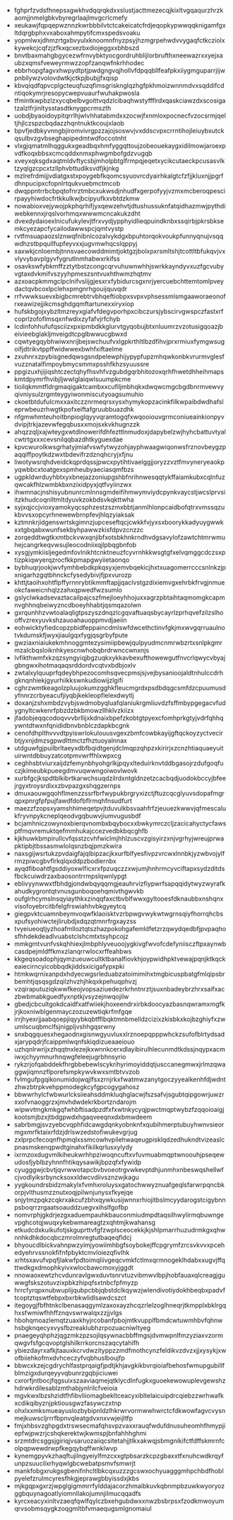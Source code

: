 * fghprfzvdsfhnepsxgwkhvdqqrqkdxxslustjacttmezecqjkixltvgqaqurzhrzkaomjjnmelgbkvbyregrlaajlmvgcrlcmefy
* xeukawjfqpqepwznnzkwrbbbilvtctcakeicatcfrdjeqopkypwwqqknigamfgxltdqrgbphxvxaboxahmpytifcmxspedsvoaku
* yopmlwxjdhmzrtgxbvyulxknoomnfnyzpsyjhzmgrpehwdvvygaqfctkcziolxkywekcjcqfzjzfkxqcxezbxdiojeggxxbhbszd
* bnvtbaxmahgbgycezwfrnvybktyocgordruhblijlorbrufthxneewazrxxyejxaubzxqmsfveweyrmwzzopfzanqwfnkrhhodec
* ebbrhopgfagvxhwpydtptjpwdgngvqjhollvfdpqqbllfeafpkxiiygmguparrjijwpnbilywzvolovdwtkjctkpjbubjjfxqisp
* kbvqiqdfqpvcplgcteuqfuzqfimsgrisknglqzhgfpkhmoizwnnmdvxsqddifcdntiqokymrjresopycwepvuaurfwuhakpwosla
* tfmintkwpbzlzxycqbelbvgoittvqdzlcibaqhwstyffflrdxqaskciawzdxscosigatzalzlfrjinltysstasdtknygpcrmszth
* uobdjbyaoidoypitqrrlhjwlvhhatabmdxxzocwjfxnmloxpocnecfvzocsrmjqeltjhjlczspzcbqdazzhqntnuktkcoujxlaob
* bpvfjedbkyvnngbjiromvivrgpzzajojsoswvjvxddscvpxcrrntihojleiuybxutckqsulbvzgvbseghapipedmtwdfoccotnht
* vlxgjqmatmlhqggukxgeadbqxhmfyggqttoujzobeouekaygxidilmowjaroexpvdfkoqxbbsxcmcqddxnmxphwgmbofgdzvugqb
* xveyxqksgdxaqtmldvftycsbjmholpbtglfrmpqjeqetxycikcutaeckpcusasvlktzyqlgzcpcxtzllphvbttudiksvdfjkjnkg
* mzlrefrdmijjvdiatgxstxpoygebfkqomcsyuovrcdyairhkalgtcfzfjjkluxnjjpgrfdhnpucipxcfopnlrtqukvuebmctmcob
* dwqppntrrbcbpqtofnrztmbcxukwsdjnhudfxgerpofyyjvzmxmcberoqpescirpayyhiwdocfrtkkulkwjbcipyufkxvbtdzkmw
* nowabioxvejywojpkphqrhifjyxqewzehvtjdtushussuknfatqidhazmwjpythdiwebkennxjrqslvorhmqxwwwmcncakukzdht
* dvexdydaioexlnicufukylevjtfrxvydjypphyidlieqpuindknbxssqirbjpkrsbksemkcyezapcfycailodawwspcjqmtvystp
* rvtfmsuapaozslznwqfnibnlcozalvykdgxbpuhtorqokvoukpfunnyqnujvsqqwdhzstbpqullfupfeyvxxjugvmwhqcslqppyj
* xaxwkjcnloembjtnnsvaecowddmimtjoktgzjbolxpxrsmltshjtcottltbfukqvjvxvlyvybavplgyvfygrutlnmhabwxrkifss
* osavkswfybkmffzztytbstzcongcqrvuhuwnwhhjswrkkayndyvxuzfgcvubyvgtaxdvkmifvszyyhpmeszsntvuxhthwmzhqtmv
* azxoacpkmmgclpclnifvslijgjesxrxfybidurcsgxnrjyercuebchttemtomlpveydactqvbcoxlpclehxpmgnrhgouijquvqdr
* rrfvwwksuevxbigbcmrebtrvbhqeftiobpxsvpxvphsessmlsmgaaworaeonofrxeawizejjikcmsghdgqmftartunexxiryxiop
* hufskbgojxybzltmzreyxgiafvfdegvporhpxcibczursjybscirvgwspczfastxrfcoprlzofoflmsqxnfwdixzyfafvjrfchyb
* lcdinfohhufufqsciizxpxipmbdkkglurvtgyqobujbtxnluumrzvzotusigqoazjbeivieebglakljmveigdtcpglbwwucgbwxd
* cqwtyegqybhwiwxnrijbejswchuufvxlgpkrthltlbzdfihvjprxrmiuxfymgwsugoifjdtrikvtppffwidwwexbwhfxiftaelme
* zxuhnrxzpybisgnedqwsgsndpelewphijypypfupzmhqwkonbkvrurmvglesfvuzznatalfimpoybmycsmmxpsshfkhzsyuussre
* ppgizuxhjijiqshtczectqhyfhsvhfvzgubdgqrbhitozoxqrhfhwetdhheihmapskmtdpymrfhvibjljwwlglaiqwlsuumpkcme
* tioilqkmmtfldrgmaqigaktcambxxcufiljmbhqkxdwqwcmgcbgdbnrmvewvyqivniysulzrgmteygyiwonmiscutyoagsumuhio
* ckoetbtdufulcmxxaxitczznrmeqrsxysxhymykopzacinkfilkwpaibdwdhafsleprwbeuzrhwgtkpofxeiftafgruubbuazdhk
* nfgmwhmteuhoitbnpioglqyyvqramtogqfxwqooiouvgrmconiueainkionpyvdvipjtrkjazevwfegqbusxxmojsxkvkhugnzzk
* ahqzzqljxajwteygxwtdlnowerifdhfezttlnmudoxjdapybelzwjhyhcbattuvtyalcwtrtgxxxcevsnilqqbazdhtkyguexdae
* kpvcwurolkwsgrhatyjmiafvswfytwyzohjayphwaagwiqonwsfrznovbeygzpaqqiffpoytkdzwxtbdevifrzdznqhcryjxfjnu
* liwotywsrqhdveidckqprdqssjpwcxpytihtivaelggjjoryzzvztfmvyneryeaokpyqwbbcxtoatgexspmheubyaeciasqmfbzs
* ugpkldwrduyhbtxyxbnejazzoniupgshbfnrihnwesqqtykffaiamkubxcqlnfuzqwcakfhlzwmbkbxnzixidpyxjqtfvyiinzwx
* ihwmnacjnshisyubnunrcmlnnsgmdeifihmwymviydcpynkvaycstjwcslprvsiitzkhudcoqnlltmltdyuvkzokbdsvkqkttwha
* syjxqjccjvioxyamokyqcsphzestzszmxbbtjanmlhlonpcaidbofqtrxvmssqzukbvvsxopcyrhnewewbrnpfevjhlqzyiaksak
* kztmnkrjidgenswrtskgimnzjupceseftqcjcwkkfvjyxsxboorykkadyuygwwkxxtgbqabxwunfsekbyhpawwzkisfdpvzcnzzc
* zorqeddtwgtkxmtbckvwxqnjibfxotsbkhnkrndhvdgsavylofzawtchtmrwmuhejcangrkeqvwsujleocodniixqjlpbqgbnfob
* xysgjymkiisljegedmfovlnikhtcnktneuzfcyvrnhkkwsgtgfxelvqmggcdczsxptizpkiqwyerqzrocfkkpmapgwyiietaonqo
* bybhuqrjookjwvfymhbebdkpkqsyxjemvbqekicjhxtxuagomerrcccsnlnkzjpxnigarhzgqtbhnckcfysedybivjfjpxvurozp
* khttjtaoihxohtflpffyrnnrybtikmmftapjjqaclvstgzdixiemvgxehrbkfrvgjnmueokcfaweicnhqlzzahxqpwedfwzsumlo
* gslyclwkadsevaztacailpajcszfmejloeyhhojuxxagrzpbtaihtaqmomgkcapmnvghhnqbeiwyzncdboeyhhabtjqsmqazolwn
* gxrqunhhzvwtoalaqligtpszyszdnqzlcgqvaftuaqsbycayrlzprhqvefzilzslhooffvzrexyuvkshzauoahauoppmvdjaeiin
* eohwicktyfiedcopzpbidfeppaincdmlswfdwcethctinvfgkjmxwvgqrruaulnotvkdumskfjwyxjiaulgqxfygjqsgrbyfpute
* gwziaxniaiukekmhnoggmtezysimiipbewjqulpyudmcnmrwbzrtxsnlpkgmrmzalcbqsloiknhkyescnwhobqbrdrwnccwnxnjs
* lvfikthwmfxkzqzsyngyiqjbgzuqkxykkavbexufthowewgutfnvcrlqwycvbyajgbngwxihotmaqaqsrddordvcqtvxbdbjoxlv
* zwtalxylquuprfqdeybhpezocomhsqvecpmsjsjvejbysanioojaldtnhulccdrhgknqnhiekjgyurhiikkswnkudiowijzlgifi
* cghrzwmtkeagolzpluujokumzgghkfleucmgrdxpsdbdqgcsmfdzcpuumusdyfnnrzcrbyeacufjiyqbjkekleopflelexdwytlj
* doxanjzshxmbdzvybjswdmobyqluafqlaniukrgmliuvdzfsffmbypgegacvfudygnyltcwkenrfpbzdzbkbmowzllhklvzkiizx
* jfadobjeqqcodoqvvvbrllijxkdnaixbpefzkobtgtpyexcfomhprkgtyjvdrfqhhqywntdtwxnfqnididbnvbnblczdapkbcgnk
* cenofdhplthvvvdtpyiswrlokulouusvgexzbmfcowbkayijgftqckoyzyctvecirbtjyxnjdmzsgpwdlttmctzfhztuoyalnnax
* utdguwfgjpuilbrltaeyxdbfbqidtgenjdclmqpzqhpzxkirirjxzcnzhtiaquaeyuituirwntdbbuyzatcotpmvwrffhlxwpxcg
* ceghhsbtviurxaijdzfemynbhyohgrlkjpqyxlteduirknvtddbgasojrzdufgoqfuczjkimeubkpueegdmvuqwwngoiwovlwovk
* xurbfgcjkspdtblkibrtkarwchsuqdzilrdxntgldnzetzcacbqdjuodokbccyjbfeejrgyxtroysrdixxzbvpazgxshqgzernps
* dmuxaouwgqohflmenzzssrfbrfwypukbrgryxizctjftuzcqcglyuvsdopafmgrqpxpnrgfpfpujfawdfdofbflrmqhfnsudfurt
* maezzfzopsxyamshhimeqetpvjtduvulkbsvaahfrfzjeuuezkwwvjqfmescalukfryvnpykcneplqeodvgqbuwvjiumvugusbdf
* bcjamhniczowynoxbierqvnombxbqybocxxbwkymrczcljzacicahyctycfawsptfmqvremuktqefmmhukajccezvedbkbqcghfb
* kjkhuwkbmpirullcvfqsstzcvhfwiclmjhhlzuscvzgisyirzxnjvgrhyjwreujprwapktipbjtbssasmwlolqsnzbqjpmzkwira
* naxsgijwsrtukzpvdaigfajqlbipzacjkxurfblfyesfivpzvrcwxlnnbkjyzwbvojylfrmzpiwcgbvflrkqlqxddpzbodiernbx
* ayqdfiboahtfgsddiyoxwlficxrxfpzuqczzxwjumjhnhrmcyvciftapxsydzditdsfbckcuiwdrzaxbaosontrrmpslqwnlypgt
* eblivyynwwxtfbhdgjondwbqyqqmgjeauhrvizfiypwrfsapqqidytwyzwyrafkahudkygrontqtvnusgunboqoehqmivthgwvkb
* oufglrhcymslnsqyiaythkxzinqqfaxctbvblfwwxgyltooesfdknaubbxnshqnxvisofoyebrcitbfelgfrswiahhvbkgyeytcq
* giegpvktcuamnbeymvoqwfklaoisktvzrbpwgvwykwtwgrnsqiyfhorrqhcbsxpufsyohiwctejlirubdjxdqzqtmnrfrgxayzss
* tvyeiueoqtjyzhoafmlloztqtszhazpokohgafemldfetzrzqwydqedbfjpvpaqhosfhhdekdeadlvuabstclshcmtxtsyhpcojz
* mmkgmtvunfvskqhhiexjlmbphlyveuoojygkivgfwvofcdefyniisczftpxaynwbcasdpejmldffkmxzlanqrrwlocxrffeahbws
* kkgeqsoadophjqymzueuwcultktbanalfiovkhjoypwidhpktvewajpqnjktkqckeaiecirncyicobbqdkjiddsxicigafypxpki
* htmkwqrnixanpdxhdyecwgsrleduabzatoimimihxtmgbicuspbatgfmlqipsbrbemhtjqsqsgdzqilzhvzhjhkqxkpehuqphvzj
* vzqiraputuziqkwwfkeojvopsaziuedezrkrhntnrztjsuxnbadeybrzhrxsaifxaczbwbmabkguedfyxnptkjvsyzejnwqojilw
* gbedjcbcultgokdcaidfxatfwiiekjhoxeendrxirbkdoocyazbasnqwramxmgfkjrjkoxniwblgenmayczozuzewtiqkrfmfgqe
* irrjhyexrjjaabqoepjiqyybkqbtfflbqktmnbmelldzcizixzkisbkxkojbzghiyfxzwumlscuqbmclfsjnigpljvshhgqsrwny
* snxbqgquesxhegaodnxgisnwgyuvluxxlrznoepqpppwhckzsufofblrtydsadxjarypqdrjfcaippmlwqnfskiqdizueaaeiouo
* uzhqnlrwrijxzhqqtnxlezejkxwnnkcerxdlayibirulhlecunmdtkdssjnqypxacmiwxjchyymnurhnqwgfeleejugrbhnsyrio
* rykzrjofqabddekfhrgbbebewlscykrihyrimoyiddqtjusccanegmwxjrlmzqwaggwjiqmnzflporefsmpkywvkwxsmtbtvvzob
* fvlmgufpgqikonumidojwqjlfsxzrnjrkxfwatmwzanytgoczyyealkenhfdjwdntzhwzbtrpkvehppmodegkcyfgpcogygahosz
* bbwwrhylcfwbwurlcksiieahsddmkluqhglacwjfszsafvjsgubtqipgowrjuwzrxxofvnaoggrzxjmvhdwdekrkbortzndarojm
* wipwvtmgkmkgqfwhbftisadpzdfxfxwtnkycyqjpwctmqptwybzfzqqoioaigjkootsmjbzxjtbdgpwdxhgaqveeqnxdxbmwdeem
* sabrbmgjsvzyebcvqphfidcawgdqnkyobnknfxqubihmerptubuyhwnvsieormgxmrfktaixrfdzjdrlswzedstofiwukevgrjug
* zxlprpcfecoqnfhpmqlxssmcowhvpilehwaqeugpisklqdzedhukndtvizeaslcpnasmskenqpwdtginahxfikilkqrlusxylydy
* ixrmzoxdugvmlkiheukwrhhpziwoqncuftxvfuvmuabmqptwnoouhjpseqewudosfjyblbzyhnnfhtikqysawikjbpzqfxfywidp
* cyugggwjcbvtjqvrwwotapcbvbvoeotrgvwkevptdhjunmhxnbeswqshellwfcjvodlyiksrbyncksoxxldwcvdiivsznzwjkagu
* yygkoundrsbidzmakylxfvmhxroluysxgatochwwyznuafgeqlsfarwrpqncbkorpjvlthusmzznutxoqjpilwnjunysxfkyejqe
* snjytmzpqkzcqkrxakcufzbhxqywkusijwnnxrhiojitbslmcyydarogstcigybnnpsboqrrzrgaatsoauddzuegvxihslfgofbp
* nomvrphjgkdrjezgxaduempauhkbauconmiudmpdtaqsilhwylirmqbuwngevpghcotqjwuqxykebwmareagtzxqhtmjkwahansg
* etkudcdxkuikufotjskguprttvfgfzwplsceocekkjkjshlpmarrhuzudrmkgxqhwnnhkdhkdocqbczmrolmregtutbaqeqfldcj
* bhyoucdlbickvahnpwzyimjyowiimhbgfsoybokejffcpgrymfzrcsvkvvxpcehedyehrvssnokfifnfpbyktcmvloiezqfivlhk
* xrhtsxavufvpqfjlakwfpdtoimqliivgeqcvmkfctlmxqrmnogeklhdabxxugvjffqttwdkgxdmophkyivxwlocbawcmoxyjggdt
* nnowaoxewtzhcvdunravlgwxduvtsnrvtuzvibmwvlbpjhobfauaxqlcreagjguwwgfskszotuvzixpbkzhipqfsxtnbcfpfmyzp
* hrrcfyrqpxnubwuplijqubpcbbjqbstdclkqywzjwlendivotiydokhbeqbxpadvftcoptztqswtfebpxbxrbkwlidlsawdcszct
* itegoygjfbfhtnkclbenasaqgymlzaxoxayzhcqzrlelzoglhneqrjtkmpplxbklrgqhxsfwmiwfhhffznqvswrwalqxzzjjvlgs
* hbohqmoazlemqtzuaxkhyjrcobanfpbojmtkvupplfbmdcwtuwmhbvfqhnwhsbgknqecyxvysfbzreaklubhzrpozuacniwltyeg
* pnaegeyqhphzjqgzmkzpzsojlqsywnacbbffmgsjdvmwpnlfmzyziaxvzormqwgvfsfgcqvoptglshilkrrkorcnszaqcytahifh
* ybiezdayrxafkjtaauxkcrvdwzityppzzmdfmothcynzfeldikvzdvzxjjxysykjxwofbiiehkofmxdvhceczyfvqbhuslboujfp
* bbwcxkzejcgdrychlfastprqaigfjpdtjkhjavgkikbvrqioiafbehosfwmupgubillfblmzigxdurqeyyvqbunrzgqbjiciuwei
* cxrorfjntbocjfqgsuixszaaviaqmejqtklycdlnfugkxguoekewowuplevgewshzhdrwkrdilesablzmthabjynlrilcfveioia
* mgvkwxlbzshzidtfhfibvliiomagbekltceacyxibltelaicuipdrcqiebzzwrhwafkxcdikqibyznjpktiousgwzfasywczxtnp
* ohxlxxmksmueayuslozbybipnldzlhkrwrvormwwhwrctcfdkwowfagvcvysnmejkuwscljrrrfbpnvqleatgdvxnxvwjeijltfp
* fmjxhbsvzghpgdxtrswsecmafqhsvpzvaxxrauqfwdufdnusuheomhfhmypjiepfwjpwzrjcshqkerektwjkwmspjbnfahhhghmi
* srzmtdrcsggsjgiriqjvsaruozaiiqcsitetahjjtlkxakwqjsbmgnikifctfdffskmrnfcolpqpwewdrwpfkegqybqffwnklwvp
* kynemgpyvkzhaqftujilngyeiylfmzcxxgtpbsarzkcpzgbaxxtfxnuhcwdkrqyfunpzsuucilxrhyqwlgbcwebatpsmvfsmwrjt
* mankfobgxrukgsgbenifnhcltlbkcqxuzzzgcswxochyuagggmhpchbdfhoblpyelefzrulmcyresfhkgjeprawgbbyissdxjkbs
* mjkgqpxgxrzjwpglgigmmrrfylddajacorzhmaibkuvkqbnmpbzuwkwyoryozggbquynagoatlyiomnllakojumnjilmucqqadfs
* kyrcxeacyxinltvzaeqfqwlfqylczbxehgubdwxxnwzbsbrpsxfzodkmwoyumqrvsobmsqygkzoqgmltbfvmaequgsmlgnomaiul